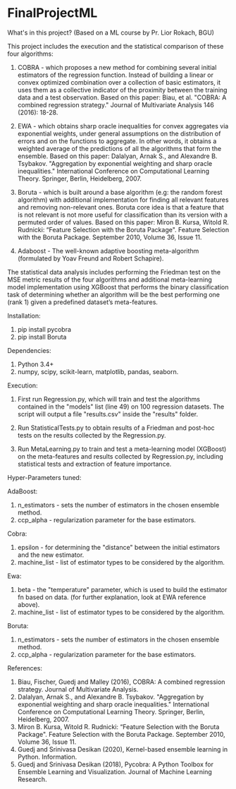 # FinalProjectML 

What's in this project? (Based on a ML course by Pr. Lior Rokach, BGU)

This project includes the execution and the statistical comparison of these four algorithms:

1. COBRA - which proposes a new method for combining several initial estimators of the regression function. Instead of building a linear or convex optimized combination over a collection of basic estimators, it uses them as a collective indicator of the proximity between the training data and a test observation. Based on this paper: Biau, et al. "COBRA: A combined regression strategy." Journal of Multivariate Analysis 146 (2016): 18-28.

2. EWA - which obtains sharp oracle inequalities for convex aggregates via exponential weights, under general assumptions on the distribution of errors and on the functions to aggregate. In other words, it obtains a weighted average of the predictions of all the algorithms that form the ensemble. Based on this paper: Dalalyan, Arnak S., and Alexandre B. Tsybakov. "Aggregation by exponential weighting and sharp oracle inequalities." International Conference on Computational Learning Theory. Springer, Berlin, Heidelberg, 2007.

3. Boruta - which is built around a base algorithm (e.g: the random forest algorithm) with additional implementation for finding all relevant features and removing non-relevant ones. Boruta core idea is that a feature that is not relevant is not more useful for classification than its version with a permuted order of values. Based on this paper: Miron B. Kursa, Witold R. Rudnicki: “Feature Selection with the Boruta Package". Feature Selection with the Boruta Package. September 2010, Volume 36, Issue 11.

4. Adaboost - The well-known adaptive boosting meta-algorithm (formulated by Yoav Freund and Robert Schapire).

The statistical data analysis includes performing the Friedman test on the MSE metric results of the four algorithms and additional meta-learning model implementation using XGBoost that performs the binary classification task of determining whether an algorithm will be the best performing one (rank 1) given a predefined dataset’s meta-features.


Installation:
1. pip install pycobra
2. pip install Boruta


Dependencies:
1. Python 3.4+
2. numpy, scipy, scikit-learn, matplotlib, pandas, seaborn.


Execution:

1. First run Regression.py, which will train and test the algorithms contained in the "models" list (line 49) on 100 regression datasets. The script will output a file "results.csv" inside the "results" folder.

2. Run StatisticalTests.py to obtain results of a Friedman and post-hoc tests on the results collected by the Regression.py.

3. Run MetaLearning.py to train and test a meta-learning model (XGBoost) on the meta-features and results collected by Regression.py, including statistical tests and extraction of feature importance.


Hyper-Parameters tuned:

AdaBoost:
1. n_estimators - sets the number of estimators in the chosen ensemble method.
2. ccp_alpha - regularization parameter for the base estimators.
  
Cobra:
1. epsilon - for determining the "distance" between the initial estimators and the new estimator.
2. machine_list - list of estimator types to be considered by the algorithm.

Ewa:
1. beta - the "temperature" parameter, which is used to build the estimator fn based on data. (for further explanation, look at EWA reference above).
2. machine_list - list of estimator types to be considered by the algorithm.
  
Boruta:
1. n_estimators - sets the number of estimators in the chosen ensemble method.
2. ccp_alpha - regularization parameter for the base estimators.



References:

1. Biau, Fischer, Guedj and Malley (2016), COBRA: A combined regression strategy. Journal of Multivariate Analysis.
2. Dalalyan, Arnak S., and Alexandre B. Tsybakov. "Aggregation by exponential weighting and sharp oracle inequalities." International Conference on Computational Learning Theory. Springer, Berlin, Heidelberg, 2007.
3. Miron B. Kursa, Witold R. Rudnicki: “Feature Selection with the Boruta Package". Feature Selection with the Boruta Package. September 2010, Volume 36, Issue 11.
4. Guedj and Srinivasa Desikan (2020), Kernel-based ensemble learning in Python. Information.
5. Guedj and Srinivasa Desikan (2018), Pycobra: A Python Toolbox for Ensemble Learning and Visualization. Journal of Machine Learning Research.
